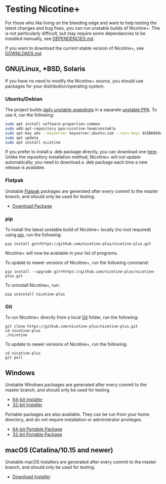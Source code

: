 # Testing Nicotine+

For those who like living on the bleeding edge and want to help testing the latest changes and bug fixes, you can run unstable builds of Nicotine+.
This is not particularly difficult, but may require some dependancies to be installed manually, see [DEPENDENCIES.md](DEPENDENCIES.md).

If you want to download the current stable version of Nicotine+, see [DOWNLOADS.md](DOWNLOADS.md).

## GNU/Linux, *BSD, Solaris

If you have no need to modify the Nicotine+ source, you should use packages for your distribution/operating system.

### Ubuntu/Debian

The project builds [daily unstable snapshots](https://code.launchpad.net/~nicotine-team/+recipe/nicotine+-daily) in a separate [unstable PPA](https://code.launchpad.net/~nicotine-team/+archive/ubuntu/unstable). To use it, run the following:

```sh
sudo apt install software-properties-common
sudo add-apt-repository ppa:nicotine-team/unstable
sudo apt-key adv --keyserver keyserver.ubuntu.com --recv-keys 6CEB6050A30E5769
sudo apt update
sudo apt install nicotine
```

If you prefer to install a .deb package directly, you can download one [here](https://nightly.link/nicotine-plus/nicotine-plus/workflows/packaging/master/debian-package.zip). Unlike the repository installation method, Nicotine+ will not update automatically; you need to download a .deb package each time a new release is available.

### Flatpak

Unstable [Flatpak](https://www.flatpak.org/setup/) packages are generated after every commit to the master branch, and should only be used for testing.

- [Download Package](https://nightly.link/nicotine-plus/nicotine-plus/workflows/packaging/master/flatpak-package.zip)

### pip

To install the latest unstable build of Nicotine+ locally (no root required) using [pip](https://pip.pypa.io/), run the following:

```console
pip install git+https://github.com/nicotine-plus/nicotine-plus.git
```

Nicotine+ will now be available in your list of programs.

To update to newer versions of Nicotine+, run the following command:

```console
pip install --upgrade git+https://github.com/nicotine-plus/nicotine-plus.git
```

To uninstall Nicotine+, run:
```console
pip uninstall nicotine-plus
```

### Git

To run Nicotine+ directly from a local [Git](https://git-scm.com/) folder, run the following:

```console
git clone https://github.com/nicotine-plus/nicotine-plus.git
cd nicotine-plus
./nicotine
```

To update to newer versions of Nicotine+, run the following:

```console
cd nicotine-plus
git pull
```

## Windows

Unstable Windows packages are generated after every commit to the master branch, and should only be used for testing.

- [64-bit Installer](https://nightly.link/nicotine-plus/nicotine-plus/workflows/packaging/master/windows-x86_64-installer.zip)
- [32-bit Installer](https://nightly.link/nicotine-plus/nicotine-plus/workflows/packaging/master/windows-i686-installer.zip)

Portable packages are also available. They can be run from your home directory, and do not require installation or administrator privileges.

- [64-bit Portable Package](https://nightly.link/nicotine-plus/nicotine-plus/workflows/packaging/master/windows-x86_64-package.zip)
- [32-bit Portable Package](https://nightly.link/nicotine-plus/nicotine-plus/workflows/packaging/master/windows-i686-package.zip)

## macOS (Catalina/10.15 and newer)

Unstable macOS installers are generated after every commit to the master branch, and should only be used for testing.

- [Download Installer](https://nightly.link/nicotine-plus/nicotine-plus/workflows/packaging/master/macos-installer.zip)
